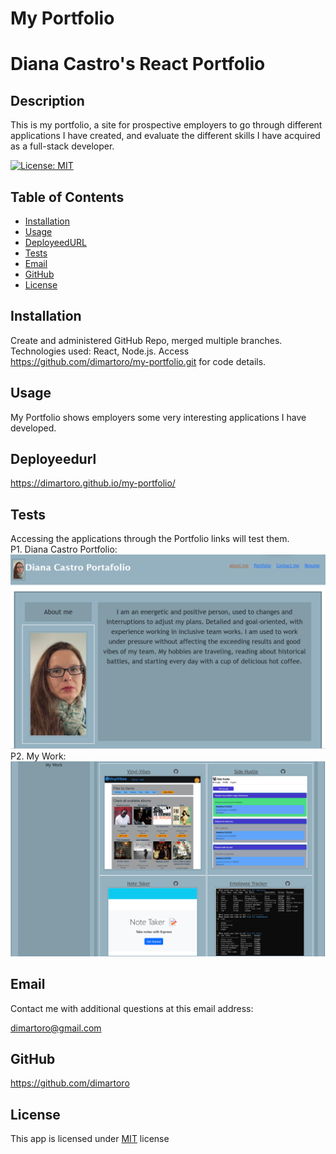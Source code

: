 # My Portfolio

# Diana Castro's React Portfolio 

## Description
This is my portfolio, a site for prospective employers to go through different applications I have created, and evaluate the different skills I have acquired as a full-stack developer.

  [![License: MIT](https://img.shields.io/badge/License-MIT-yellow.svg)](https://opensource.org/licenses/MIT)

## Table of Contents
- [Installation](#installation)
- [Usage](#usage)
- [DeployeedURL](#deployeedurl)
- [Tests](#tests)
- [Email](#email)
- [GitHub](#github)
- [License](#license)

## Installation
Create and administered GitHub Repo, merged multiple branches. Technologies used: React, Node.js.   Access https://github.com/dimartoro/my-portfolio.git for code details. 

## Usage
My Portfolio shows employers some very interesting applications I have developed.

## Deployeedurl
https://dimartoro.github.io/my-portfolio/

## Tests
Accessing the applications through the Portfolio links will test them.  
P1. Diana Castro Portfolio:           
![alt "DC Portfolio"](./src/assets/images/dcportfolio.png)        
P2. My Work:          
![alt "My Work"](./src/assets/images/mywork.png) 

## Email
Contact me with additional questions at this email address:

dimartoro@gmail.com

## GitHub
https://github.com/dimartoro

## License
This app is licensed under [MIT](https://choosealicense.com/licenses/mit/) license


